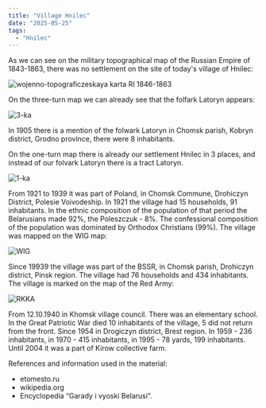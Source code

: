 ```yaml
---
title: "Village Hnilec"
date: "2025-05-25"
tags: 
  - "Hnilec"
---
```


As we can see on the military topographical map of the Russian Empire of 1843-1863, there was no settlement on the site of today's village of Hnilec:

![wojenno-topograficzeskaya karta RI 1846-1863](https://github.com/user-attachments/assets/4d280b01-f143-41ef-b365-c5202231a448)

On the three-turn map we can already see that the folfark Latoryn appears:

![3-ka](https://github.com/user-attachments/assets/45e83dcf-94dd-4b8b-b525-dd7958148a74)

In 1905 there is a mention of the folwark Latoryn in Chomsk parish, Kobryn district, Grodno province, there were 8 inhabitants.

On the one-turn map there is already our settlement Hnilec in 3 places, and instead of our folvark Latoryn there is a tract Latoryn.

![1-ka](https://github.com/user-attachments/assets/a6301f2b-38f1-4069-bbb2-87e24ddca6b4)

From 1921 to 1939 it was part of Poland, in Chomsk Commune, Drohiczyn District, Polesie Voivodeship. In 1921 the village had 15 households, 91 inhabitants. In the ethnic composition of the population of that period the Belarusians made 92%, the Poleszczuk - 8%. The confessional composition of the population was dominated by Orthodox Christians (99%). The village was mapped on the WIG map:

![WIG](https://github.com/user-attachments/assets/2757f2e7-4c67-4018-a5e9-e0ebd430540e)

Since 19939 the village was part of the BSSR, in Chomsk parish, Drohiczyn district, Pinsk region. The village had 76 households and 434 inhabitants. The village is marked on the map of the Red Army:

![RKKA](https://github.com/user-attachments/assets/1a0cb41d-42b6-4017-b7a6-808303de7231)

From 12.10.1940 in Khomsk village council. There was an elementary school. In the Great Patriotic War died 10 inhabitants of the village, 5 did not return from the front. Since 1954 in Drogiczyn district, Brest region. In 1959 - 236 inhabitants, in 1970 - 415 inhabitants, in 1995 - 78 yards, 199 inhabitants. Until 2004 it was a part of Kirow collective farm.

References and information used in the material:
- etomesto.ru
- wikipedia.org
- Encyclopedia “Garady i vyoski Belarusi”.


